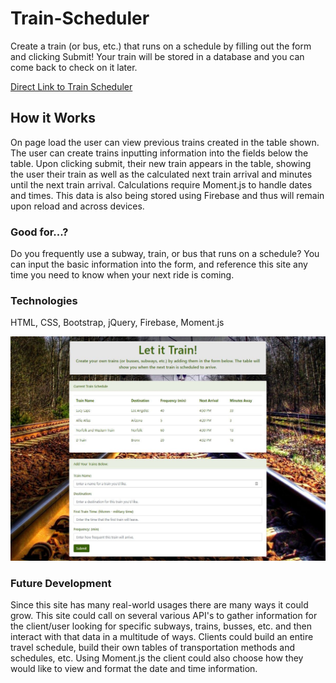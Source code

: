 # Train-Scheduler

Create a train (or bus, etc.) that runs on a schedule by filling out the form and clicking Submit! Your train will be stored in a database and you can come back to check on it later.

[Direct Link to Train Scheduler](https://amfirebaugh.github.io/Train-Scheduler/)

## How it Works

On page load the user can view previous trains created in the table shown. The user can create trains inputting information into the fields below the table. Upon clicking submit, their new train appears in the table, showing the user their train as well as the calculated next train arrival and minutes until the next train arrival. Calculations require Moment.js to handle dates and times. This data is also being stored using Firebase and thus will remain upon reload and across devices.

### Good for...?

Do you frequently use a subway, train, or bus that runs on a schedule? You can input the basic information into the form, and reference this site any time you need to know when your next ride is coming.

### Technologies

HTML, CSS, Bootstrap, jQuery, Firebase, Moment.js

![screen shot of Train Scheduler](./letItTrain.JPG)

### Future Development

Since this site has many real-world usages there are many ways it could grow. This site could call on several various API's to gather information for the client/user looking for specific subways, trains, busses, etc. and then interact with that data in a multitude of ways. Clients could build an entire travel schedule, build their own tables of transportation methods and schedules, etc. Using Moment.js the client could also choose how they would like to view and format the date and time information.
